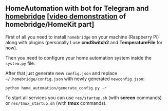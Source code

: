 ## HomeAutomation with bot for Telegram and [homebridge](https://github.com/nfarina/homebridge) [[video demonstration](https://youtu.be/CBYfVpwmrjc) of homebridge/HomeKit part]

First of all you need to install `homebridge` on your machine (Raspberry Pi) along with plugins (personally I use **cmdSwitch2** and **TemperatureFile** for now).

Then you need to configure your home automation system inside the `system.py` file.

After that just generate new `config.json` and replace `~/.homebridge/config.json` with newly generated `newconfig.json`:
```
python home_automation/generate_config.py -r
```

To start all services you can use `res/startup.sh` (with **screen** commands) or `res/tmux_startup.sh` (with **tmux** commands).
